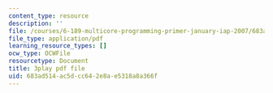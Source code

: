 ```yaml
---
content_type: resource
description: ''
file: /courses/6-189-multicore-programming-primer-january-iap-2007/683ad514ac5dcc642e8ae5318a8a366f_SR6dDuTbEwo.pdf
file_type: application/pdf
learning_resource_types: []
ocw_type: OCWFile
resourcetype: Document
title: 3play pdf file
uid: 683ad514-ac5d-cc64-2e8a-e5318a8a366f
---
```

